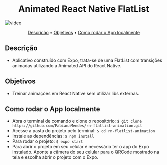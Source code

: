 <h1 align="center">Animated React Native FlatList</h1>

<img align="center" alt="video" src="./assets/video.gif">

<p align="center" >  
    <a href="#descrição">Descrição</a> • 
    <a href="#objetivos">Objetivos</a> • 
    <a href="#como_rodar_o_app_localmente">Como rodar o App localmente</a>
</p>


## Descrição
- Aplicativo construído com Expo, trata-se de uma FlatList com transições animadas utilizando a Animated API do React Native.  


## Objetivos
- Treinar animações em React Native sem utilizar libs externas.


## Como rodar o App localmente

- Abra o terminal de comando e clone o repositório:
``` $ git clone https://github.com/FabianaMendes/rn-flatlist-animation.git ```
- Acesse a pasta do projeto pelo terminal: 
``` $ cd rn-flatlist-animation ```
- Instale as dependências:
``` $ npm install ```
- Para rodar o projeto:
``` $ expo start ``` 
- Para abrir o projeto em seu celular é necessário ter o app do Expo instalado. Aponte a câmera do seu celular para o QRCode mostrado na tela e escolha abrir o projeto com o Expo.